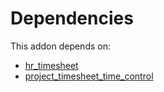 # Dependencies

This addon depends on:

- [hr_timesheet](../../odoo-bringout-oca-ocb-hr_timesheet)
- [project_timesheet_time_control](../../odoo-bringout-oca-project-project_timesheet_time_control)
